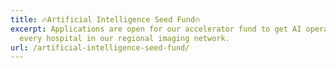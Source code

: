 ```yaml
---
title: 🔥Artificial Intelligence Seed Fund🔥
excerpt: Applications are open for our accelerator fund to get AI operational in
  every hospital in our regional imaging network.
url: /artificial-intelligence-seed-fund/
---
```

